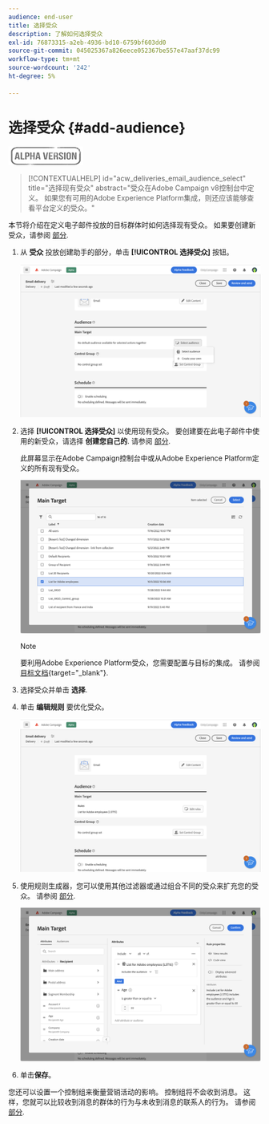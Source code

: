 ```yaml
---
audience: end-user
title: 选择受众
description: 了解如何选择受众
exl-id: 76873315-a2eb-4936-bd10-6759bf603dd0
source-git-commit: 045025367a826eece052367be557e47aaf37dc99
workflow-type: tm+mt
source-wordcount: '242'
ht-degree: 5%

---
```


# 选择受众 {#add-audience}

![](../assets/do-not-localize/badge.png)

>[!CONTEXTUALHELP]
>id="acw_deliveries_email_audience_select"
>title="选择现有受众"
>abstract="受众在Adobe Campaign v8控制台中定义。 如果您有可用的Adobe Experience Platform集成，则还应该能够查看平台定义的受众。"

本节将介绍在定义电子邮件投放的目标群体时如何选择现有受众。 如果要创建新受众，请参阅 [部分](segment-builder.md).

1. 从 **受众** 投放创建助手的部分，单击 **[!UICONTROL 选择受众]** 按钮。

   ![](assets/create-audience.png)

1. 选择 **[!UICONTROL 选择受众]** 以使用现有受众。 要创建要在此电子邮件中使用的新受众，请选择 **创建您自己的**. 请参阅 [部分](segment-builder.md).

   此屏幕显示在Adobe Campaign控制台中或从Adobe Experience Platform定义的所有现有受众。

   ![](assets/create-audience2.png)

   >[!NOTE]
   >
   >要利用Adobe Experience Platform受众，您需要配置与目标的集成。 请参阅 [目标文档](https://experienceleague.adobe.com/docs/experience-platform/destinations/home.html?lang=zh-Hans){target="_blank"}.

1. 选择受众并单击 **选择**.

1. 单击 **编辑规则** 要优化受众。

   ![](assets/create-audience3.png)

1. 使用规则生成器，您可以使用其他过滤器或通过组合不同的受众来扩充您的受众。 请参阅 [部分](segment-builder.md).

   ![](assets/create-audience4.png)

1. 单击&#x200B;**保存**。

您还可以设置一个控制组来衡量营销活动的影响。 控制组将不会收到消息。 这样，您就可以比较收到消息的群体的行为与未收到消息的联系人的行为。 请参阅 [部分](control-group.md).
